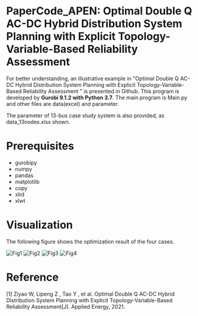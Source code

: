 # PaperCode_APEN: Optimal Double Q AC-DC Hybrid Distribution System Planning with Explicit Topology-Variable-Based Reliability Assessment

For better understanding, an illustrative example in "Optimal Double Q AC-DC Hybrid Distribution System Planning with Explicit Topology-Variable-Based Reliability Assessment
" is presented in Github. This program is developed by **Gurobi 9.1.2 with Python 3.7**. The main program is Main.py and other files are data(excel) and parameter.

The parameter of 13-bus case study system is also provided, as data_13nodes.xlsx shown.


# Prerequisites
* gurobipy  
* numpy 
* pandas
* matplotlib
* copy
* xlrd
* xlwt 

# Visualization 
The following figure shows the optimization result of the four cases.

![Fig1](https://user-images.githubusercontent.com/93502916/139666299-01266d8f-e5f5-49f9-af7c-2a2c0903e622.png)
![Fig2](https://user-images.githubusercontent.com/93502916/139666310-05112d65-bf96-4af3-9653-d1594da91e63.png)
![Fig3](https://user-images.githubusercontent.com/93502916/139666312-8bb2b3bb-b0a1-49f1-b81f-dc4d73b91c29.png)
![Fig4](https://user-images.githubusercontent.com/93502916/139666314-8812ee4f-0766-4cb5-9db6-0e01e68a1b79.png)

# Reference
[1] Ziyao W,  Lipeng Z ,  Tao Y , et al. Optimal Double Q AC-DC Hybrid Distribution System Planning with Explicit Topology-Variable-Based Reliability Assessment[J]. Applied Energy, 2021.
